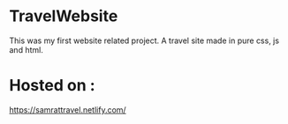 # TravelWebsite
This was my first website related project. A travel site made in pure css, js and html.

# Hosted on :
https://samrattravel.netlify.com/
